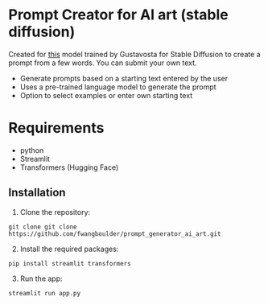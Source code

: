 
# Prompt Creator for AI art (stable diffusion)

Created for [this](https://huggingface.co/Gustavosta/MagicPrompt-Stable-Diffusion) model trained by Gustavosta for Stable Diffusion to create a prompt from a few words. You can submit your own text.



-   Generate prompts based on a starting text entered by the user
-   Uses a pre-trained language model to generate the prompt
-   Option to select examples or enter own starting text


# Requirements

-   python
-   Streamlit
-   Transformers (Hugging Face)

## Installation

1.  Clone the repository:

`git clone git clone https://github.com/fwangboulder/prompt_generator_ai_art.git`

2.  Install the required packages:

`pip install streamlit transformers`

3.  Run the app:

`streamlit run app.py`
